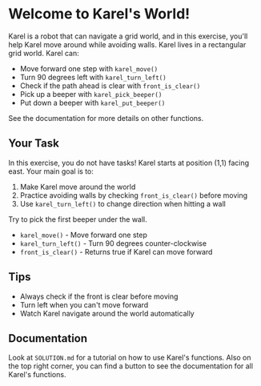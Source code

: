 # Welcome to Karel's World!
Karel is a robot that can navigate a grid world, and in this exercise, you'll help Karel move around while avoiding walls.
Karel lives in a rectangular grid world. Karel can:
- Move forward one step with `karel_move()`
- Turn 90 degrees left with `karel_turn_left()`
- Check if the path ahead is clear with `front_is_clear()`
- Pick up a beeper with `karel_pick_beeper()`
- Put down a beeper with `karel_put_beeper()`

See the documentation for more details on other functions.

## Your Task
In this exercise, you do not have tasks!
Karel starts at position (1,1) facing east. Your main goal is to:
1. Make Karel move around the world
2. Practice avoiding walls by checking `front_is_clear()` before moving
3. Use `karel_turn_left()` to change direction when hitting a wall

Try to pick the first beeper under the wall.


- `karel_move()` - Move forward one step
- `karel_turn_left()` - Turn 90 degrees counter-clockwise  
- `front_is_clear()` - Returns true if Karel can move forward

## Tips
- Always check if the front is clear before moving
- Turn left when you can't move forward
- Watch Karel navigate around the world automatically

## Documentation
Look at `SOLUTION.md` for a tutorial on how to use Karel's functions.
Also on the top right corner, you can find a button to see the documentation for all Karel's functions.
